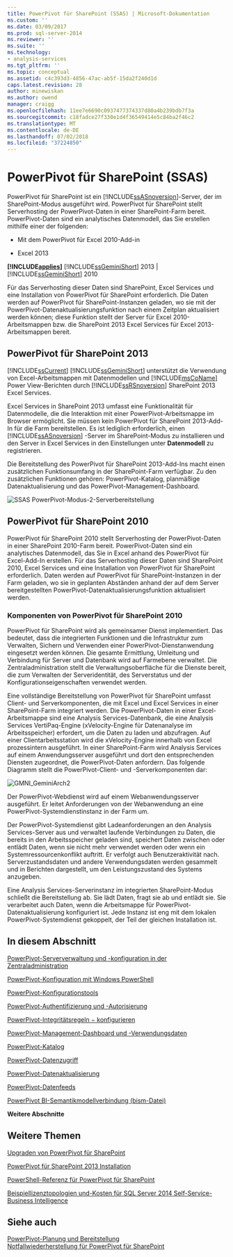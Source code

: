 ```yaml
---
title: PowerPivot für SharePoint (SSAS) | Microsoft-Dokumentation
ms.custom: ''
ms.date: 03/09/2017
ms.prod: sql-server-2014
ms.reviewer: ''
ms.suite: ''
ms.technology:
- analysis-services
ms.tgt_pltfrm: ''
ms.topic: conceptual
ms.assetid: c4c393d3-4856-47ac-ab5f-15da2f240d1d
caps.latest.revision: 28
author: minewiskan
ms.author: owend
manager: craigg
ms.openlocfilehash: 11ee7e6690c0937477374337d80a4b239bdb7f3a
ms.sourcegitcommit: c18fadce27f330e1d4f36549414e5c84ba2f46c2
ms.translationtype: MT
ms.contentlocale: de-DE
ms.lasthandoff: 07/02/2018
ms.locfileid: "37224850"
---
```

# <a name="powerpivot-for-sharepoint-ssas"></a>PowerPivot für SharePoint (SSAS)
  PowerPivot für SharePoint ist ein [!INCLUDE[ssASnoversion](../../includes/ssasnoversion-md.md)]-Server, der im SharePoint-Modus ausgeführt wird. PowerPivot für SharePoint stellt Serverhosting der PowerPivot-Daten in einer SharePoint-Farm bereit. PowerPivot-Daten sind ein analytisches Datenmodell, das Sie erstellen mithilfe einer der folgenden:  
  
-   Mit dem PowerPivot für Excel 2010-Add-in  
  
-   Excel 2013  
  
 **[!INCLUDE[applies](../../includes/applies-md.md)]**  [!INCLUDE[ssGeminiShort](../../includes/ssgeminishort-md.md)] 2013 | [!INCLUDE[ssGeminiShort](../../includes/ssgeminishort-md.md)] 2010  
  
 Für das Serverhosting dieser Daten sind SharePoint, Excel Services und eine Installation von PowerPivot für SharePoint erforderlich. Die Daten werden auf PowerPivot für SharePoint-Instanzen geladen, wo sie mit der PowerPivot-Datenaktualisierungsfunktion nach einem Zeitplan aktualisiert werden können; diese Funktion stellt der Server für Excel 2010-Arbeitsmappen bzw. die SharePoint 2013 Excel Services für Excel 2013-Arbeitsmappen bereit.  
  
## <a name="powerpivot-for-sharepoint-2013"></a>PowerPivot für SharePoint 2013  
 [!INCLUDE[ssCurrent](../../includes/sscurrent-md.md)] [!INCLUDE[ssGeminiShort](../../includes/ssgeminishort-md.md)] unterstützt die Verwendung von Excel-Arbeitsmappen mit Datenmodellen und [!INCLUDE[msCoName](../../includes/msconame-md.md)] Power View-Berichten durch [!INCLUDE[ssRSnoversion](../../includes/ssrsnoversion-md.md)] SharePoint 2013 Excel Services.  
  
 Excel Services in SharePoint 2013 umfasst eine Funktionalität für Datenmodelle, die die Interaktion mit einer PowerPivot-Arbeitsmappe im Browser ermöglicht. Sie müssen kein PowerPivot für SharePoint 2013-Add-In für die Farm bereitstellen. Es ist lediglich erforderlich, einen [!INCLUDE[ssASnoversion](../../includes/ssasnoversion-md.md)] -Server im SharePoint-Modus zu installieren und den Server in Excel Services in den Einstellungen unter **Datenmodell** zu registrieren.  
  
 Die Bereitstellung des PowerPivot für SharePoint 2013-Add-Ins macht einen zusätzlichen Funktionsumfang in der SharePoint-Farm verfügbar. Zu den zusätzlichen Funktionen gehören: PowerPivot-Katalog, planmäßige Datenaktualisierung und das PowerPivot-Management-Dashboard.  
  
 ![SSAS PowerPivot-Modus-2-Serverbereitstellung](../media/as-powerpivot-mode-2server-deployment.gif "SSAS, PowerPivot-Modus 2 Server-Bereitstellung")  
  
## <a name="powerpivot-for-sharepoint-2010"></a>PowerPivot für SharePoint 2010  
 PowerPivot für SharePoint 2010 stellt Serverhosting der PowerPivot-Daten in einer SharePoint 2010-Farm bereit. PowerPivot-Daten sind ein analytisches Datenmodell, das Sie in Excel anhand des PowerPivot für Excel-Add-In erstellen. Für das Serverhosting dieser Daten sind SharePoint 2010, Excel Services und eine Installation von PowerPivot für SharePoint erforderlich. Daten werden auf PowerPivot für SharePoint-Instanzen in der Farm geladen, wo sie in geplanten Abständen anhand der auf dem Server bereitgestellten PowerPivot-Datenaktualisierungsfunktion aktualisiert werden.  
  
### <a name="components-of-powerpivot-for-sharepoint-2010"></a>Komponenten von PowerPivot für SharePoint 2010  
 PowerPivot für SharePoint wird als gemeinsamer Dienst implementiert. Das bedeutet, dass die integrierten Funktionen und die Infrastruktur zum Verwalten, Sichern und Verwenden einer PowerPivot-Dienstanwendung eingesetzt werden können. Die gesamte Ermittlung, Umleitung und Verbindung für Server und Datenbank wird auf Farmebene verwaltet. Die Zentraladministration stellt die Verwaltungsoberfläche für die Dienste bereit, die zum Verwalten der Serveridentität, des Serverstatus und der Konfigurationseigenschaften verwendet werden.  
  
 Eine vollständige Bereitstellung von PowerPivot für SharePoint umfasst Client- und Serverkomponenten, die mit Excel und Excel Services in einer SharePoint-Farm integriert werden. Die PowerPivot-Daten in einer Excel-Arbeitsmappe sind eine Analysis Services-Datenbank, die eine Analysis Services VertiPaq-Engine (xVelocity-Engine für Datenanalyse im Arbeitsspeicher) erfordert, um die Daten zu laden und abzufragen. Auf einer Clientarbeitsstation wird die xVelocity-Engine innerhalb von Excel prozessintern ausgeführt. In einer SharePoint-Farm wird Analysis Services auf einem Anwendungsserver ausgeführt und dort den entsprechenden Diensten zugeordnet, die PowerPivot-Daten anfordern. Das folgende Diagramm stellt die PowerPivot-Client- und -Serverkomponenten dar:  
  
 ![GMNI_GeminiArch2](../media/gmni-geminiarch2.gif "GMNI_GeminiArch2")  
  
 Der PowerPivot-Webdienst wird auf einem Webanwendungsserver ausgeführt. Er leitet Anforderungen von der Webanwendung an eine PowerPivot-Systemdienstinstanz in der Farm um.  
  
 Der PowerPivot-Systemdienst gibt Ladeanforderungen an den Analysis Services-Server aus und verwaltet laufende Verbindungen zu Daten, die bereits in den Arbeitsspeicher geladen sind, speichert Daten zwischen oder entlädt Daten, wenn sie nicht mehr verwendet werden oder wenn ein Systemressourcenkonflikt auftritt. Er verfolgt auch Benutzeraktivität nach. Serverzustandsdaten und andere Verwendungsdaten werden gesammelt und in Berichten dargestellt, um den Leistungszustand des Systems anzugeben.  
  
 Eine Analysis Services-Serverinstanz im integrierten SharePoint-Modus schließt die Bereitstellung ab. Sie lädt Daten, fragt sie ab und entlädt sie. Sie verarbeitet auch Daten, wenn die Arbeitsmappe für PowerPivot-Datenaktualisierung konfiguriert ist.  Jede Instanz ist eng mit dem lokalen PowerPivot-Systemdienst gekoppelt, der Teil der gleichen Installation ist.  
  
##  <a name="bkmk_RelatedContent"></a> In diesem Abschnitt  
 [PowerPivot-Serververwaltung und -konfiguration in der Zentraladministration](power-pivot-server-administration-and-configuration-in-central-administration.md)  
  
 [PowerPivot-Konfiguration mit Windows PowerShell](power-pivot-configuration-using-windows-powershell.md)  
  
 [PowerPivot-Konfigurationstools](power-pivot-configuration-tools.md)  
  
 [PowerPivot-Authentifizierung und -Autorisierung](power-pivot-authentication-and-authorization.md)  
  
 [PowerPivot-Integritätsregeln − konfigurieren](configure-power-pivot-health-rules.md)  
  
 [PowerPivot-Management-Dashboard und -Verwendungsdaten](power-pivot-management-dashboard-and-usage-data.md)  
  
 [PowerPivot-Katalog](../../2014-toc/books-online-for-sql-server-2014.md)  
  
 [PowerPivot-Datenzugriff](power-pivot-data-access.md)  
  
 [PowerPivot-Datenaktualisierung](power-pivot-data-refresh.md)  
  
 [PowerPivot-Datenfeeds](power-pivot-data-feeds.md)  
  
 [PowerPivot BI-Semantikmodellverbindung &#40;bism-Datei&#41;](power-pivot-bi-semantic-model-connection-bism.md)  
  
 **Weitere Abschnitte**  
  
## <a name="additional-topics"></a>Weitere Themen  
 [Upgraden von PowerPivot für SharePoint](../../database-engine/install-windows/upgrade-power-pivot-for-sharepoint.md)  
  
 [PowerPivot für SharePoint 2013 Installation](../instances/install-windows/install-analysis-services-in-power-pivot-mode.md)  
  
 [PowerShell-Referenz für PowerPivot für SharePoint](/sql/analysis-services/powershell/powershell-reference-for-power-pivot-for-sharepoint)  
  
 [Beispiellizenztopologien und-Kosten für SQL Server 2014 Self-Service-Business Intelligence](../../sql-server/install/example-license-topologies-costs-self-service-business-intelligence.md)  
  
## <a name="see-also"></a>Siehe auch  
 [PowerPivot-Planung und Bereitstellung](http://go.microsoft.com/fwlink/?linkID=220972)   
 [Notfallwiederherstellung für PowerPivot für SharePoint](http://go.microsoft.com/fwlink/p/?LinkId=389570)  
  
  
